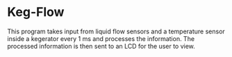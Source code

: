Keg-Flow
========

This program takes input from liquid flow sensors and a temperature sensor inside a kegerator every 1 ms and processes the information. The processed information is then sent to an LCD for the user to view.